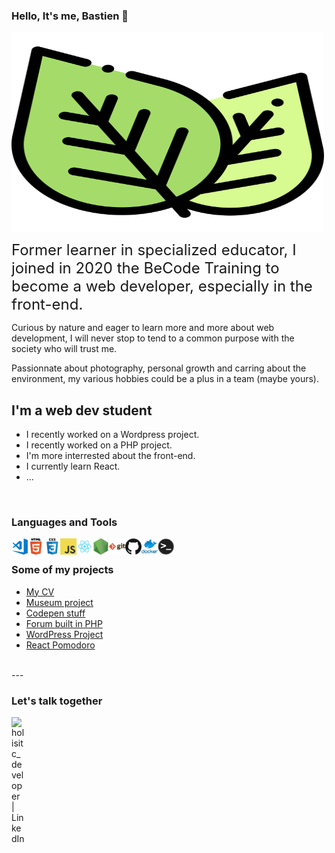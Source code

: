 ### Hello, It's me, Bastien  :bust_in_silhouette:

 <img align="center" alt="Illustration" src="./leaf.svg" width="500" height="320" />

 <font size="5">Former learner in specialized educator, I joined in 2020 the BeCode Training to become a web developer, especially in the
front-end.</font> 

Curious by nature and eager to learn more and more about web development, I will never stop to tend to a common purpose with the society who will trust me.

Passionnate about photography, personal growth and carring about the environment, my various hobbies could be a plus in a team (maybe yours).


## I'm a web dev student
- I recently worked on a Wordpress project. 
- I recently worked on a PHP project.
- I'm more interrested about the front-end.
- I currently learn React. 
- ...

<br />

### Languages and Tools

<img align="left" alt="Visual Studio Code" width="26px" src="https://raw.githubusercontent.com/github/explore/80688e429a7d4ef2fca1e82350fe8e3517d3494d/topics/visual-studio-code/visual-studio-code.png" />
<img align="left" alt="HTML5" width="26px" src="https://raw.githubusercontent.com/github/explore/80688e429a7d4ef2fca1e82350fe8e3517d3494d/topics/html/html.png" />
<img align="left" alt="CSS3" width="26px" src="https://raw.githubusercontent.com/github/explore/80688e429a7d4ef2fca1e82350fe8e3517d3494d/topics/css/css.png" />
<img align="left" alt="JavaScript" width="26px" src="https://raw.githubusercontent.com/github/explore/80688e429a7d4ef2fca1e82350fe8e3517d3494d/topics/javascript/javascript.png" />
<img align="left" alt="React" width="26px" src="https://raw.githubusercontent.com/github/explore/80688e429a7d4ef2fca1e82350fe8e3517d3494d/topics/react/react.png" />
<img align="left" alt="Node.js" width="26px" src="https://raw.githubusercontent.com/github/explore/80688e429a7d4ef2fca1e82350fe8e3517d3494d/topics/nodejs/nodejs.png" />
<img align="left" alt="Git" width="26px" src="https://raw.githubusercontent.com/github/explore/80688e429a7d4ef2fca1e82350fe8e3517d3494d/topics/git/git.png" />
<img align="left" alt="GitHub" width="26px" src="https://raw.githubusercontent.com/github/explore/78df643247d429f6cc873026c0622819ad797942/topics/github/github.png" />
<img align="left" alt="Docker" width="26px" src="https://raw.githubusercontent.com/github/explore/80688e429a7d4ef2fca1e82350fe8e3517d3494d/topics/docker/docker.png" />
<img align="left" alt="Terminal" width="26px" src="https://raw.githubusercontent.com/github/explore/80688e429a7d4ef2fca1e82350fe8e3517d3494d/topics/terminal/terminal.png" />

<br />

### Some of my projects
- [My CV](https://bastlaf.github.io/CV-new/)
- [Museum project](https://bastlaf.github.io/museum-project/)
- [Codepen stuff](https://codepen.io/bastlaf)
- [Forum built in PHP](https://github.com/bastlaf/Forum-bcbb-the-who)
- [WordPress Project](https://github.com/bastlaf/malabas)
- [React Pomodoro](https://github.com/bastlaf/pomodoro)

<br />
---

### Let's talk together
[<img align="left" alt="holisitc_developer | LinkedIn" width="22px" src="https://cdn.jsdelivr.net/npm/simple-icons@v3/icons/linkedin.svg" />][linkedin]

[linkedin]: https://www.linkedin.com/in/bastien-lafalize/
